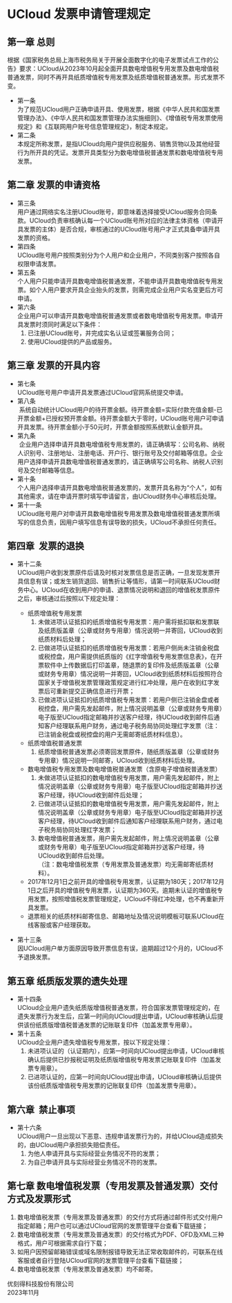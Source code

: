 # UCloud 发票申请管理规定

## 第一章 总则
根据《国家税务总局上海市税务局关于开展全面数字化的电子发票试点工作的公告》要求：UCloud从2023年10月起全面开具数电增值税专用发票及数电增值税普通发票，同时不再开具纸质增值税专用发票及纸质增值税普通发票。形式发票不变。 

* 第一条  
为了规范UCloud用户正确申请开具、使用发票，根据《中华人民共和国发票管理办法》、《中华人民共和国发票管理办法实施细则》、《增值税专用发票使用规定》和《互联网用户账号信息管理规定》，制定本规定。  
* 第二条  
本规定所称发票，是指UCloud向用户提供应税服务、销售货物以及其他经营行为所开具的凭证。发票开具类型分为数电增值税普通发票和数电增值税专用发票。  

## 第二章  发票的申请资格

* 第三条  
用户通过网络实名注册UCloud账号，即意味着选择接受UCloud服务合同条款。UCloud负责审核确认每一个UCloud账号所对应的法律主体资格（申请开具发票的主体）是否合规，审核通过的UCloud账号用户才正式具备申请开具发票的资格。  
* 第四条  
UCloud账号用户按照类别分为个人用户和企业用户，不同类别客户按照各自权限申请发票。  
* 第五条  
个人用户只能申请开具数电增值税普通发票，不能申请开具数电增值税专用发票。如个人用户要求开具企业抬头的发票，则需完成企业用户实名变更后方可申请。  
* 第六条    
企业用户可以申请开具数电增值税普通发票或者数电增值税专用发票。申请开具发票时须同时满足以下条件：    
    1. 已注册UCloud账号，并完成实名认证或签署服务合同；    
    2. 使用UCloud提供的产品或服务。  

## 第三章 发票的开具内容

* 第七条  
UCloud账号用户申请开具发票通过UCloud官网系统提交申请。  
* 第八条  
 系统自动统计UCloud用户的待开票金额。待开票金额=实际付款充值金额-已开票金额+已授权预开票金额。待开票金额大于零时，UCloud账号用户可申请开具发票。待开票金额小于50元时，开票金额按照系统默认金额开具。  
* 第九条  
 企业用户选择申请开具数电增值税专用发票的，请正确填写：公司名称、纳税人识别号、注册地址、注册电话、开户行、银行账号及交付邮箱等信息。企业用户选择申请开具数电增值税普通发票的，请正确填写公司名称、纳税人识别号及交付邮箱等信息。   
* 第十条  
个人用户选择申请开具数电增值税普通发票的，发票开具名称为“个人”，如有其他需求，请在申请开票时填写申请留言，由UCloud财务中心审核后处理。  
* 第十一条  
UCloud账号用户对申请开具数电增值税专用发票及数电增值税普通发票所填写的信息负责，因用户填写信息有误导致的损失，UCloud不承担任何责任。   

## 第四章  发票的退换
* 第十二条  
UCloud用户收到发票原件后请及时核对发票信息是否正确，一旦发现发票开具信息有误；或发生销货退回、销售折让等情形，请第一时间联系UCloud财务中心。UCloud在收到用户的申请、退票情况说明和退回的增值税发票原件之后，审核通过后按照以下规定处理：    
    * 纸质增值税专用发票  
        1. 未做进项认证抵扣的纸质增值税专用发票：用户需将抵扣联和发票联及纸质版盖章（公章或财务专用章）情况说明一并寄回，UCloud收到纸质材料后处理；  
        2. 已做进项认证抵扣的纸质增值税专用发票：若用户侧尚未注销金税盘或税控盘，用户需提供纸质版的《红字增值税专用发票信息表》，在开票软件中上传数据后打印盖章，随退票的复印件及纸质版盖章（公章或财务专用章）情况说明一并寄回，UCloud收到纸质材料后按照符合国家关于增值税发票管理政策规定进行红冲处理，用户在收到红字发票后可重新提交正确信息进行开票；  
        3. 已做进项认证抵扣的纸质增值税专用发票：若用户侧已注销金盘或者税控盘，用户需先发起邮件，附上情况说明盖章（公章或财务专用章）电子版至UCloud指定邮箱并抄送客户经理，待UCloud收到邮件后通知客户经理联系用户财务，通过电子税务局协同处理红字发票（注：已注销金税盘或税控盘的用户无需邮寄纸质材料信息）。  
    * 纸质增值税普通发票  
        1. 纸质增值税普通发票必须寄回发票原件，随纸质版盖章（公章或财务专用章）情况说明一同邮寄，UCloud收到纸质材料后处理。  
    * 数电增值税专用发票及数电增值税普通发票（含原电子增值税普通发票）    
        1. 未做进项认证抵扣的数电增值税专用发票，用户需先发起邮件，附上情况说明盖章（公章或财务专用章）电子版至UCloud指定邮箱并抄送客户经理，待UCloud收到邮件后处理；  
        2. 已做进项认证抵扣的数电增值税专用发票，用户需先发起邮件，附上情况说明盖章（公章或财务专用章）电子版至UCloud指定邮箱并抄送客户经理，待UCloud收到邮件后通知客户经理联系用户财务，通过电子税务局协同处理红字发票；  
        3. 数电增值税普通发票，用户需先发起邮件，附上情况说明盖章（公章或财务专用章）电子版至UCloud指定邮箱并抄送客户经理，待UCloud收到邮件后处理。  
（注：数电增值税发票（专用发票及普通发票）均无需邮寄纸质材料）。  
    * 2017年12月1日之前开具的增值税专用发票，认证期为180天；2017年12月1日之后开具的增值税专用发票，认证期为360天。逾期未认证的增值税专用发票，按照增值税发票管理规定，UCloud不得红冲处理，也不再重新开具发票。  
    * 退票相关的纸质材料邮寄信息、邮箱地址及情况说明模板可联系UCloud在线客服或客户经理获取。  

* 第十三条   
因UCloud用户单方面原因导致开票信息有误，逾期超过12个月的，UCloud不予退换发票。

## 第五章 纸质版发票的遗失处理

* 第十四条  
UCloud企业用户遗失纸质版增值税普通发票，符合国家发票管理规定的，在遗失发票行为发生后，应第一时间向UCloud提出申请，UCloud审核确认后提供该份纸质版增值税普通发票的记账联复印件（加盖发票专用章）。  
* 第十五条  
UCloud企业用户遗失增值税专用发票，按以下规定处理：    
    1. 未进项认证的（认证期内），应第一时间向UCloud提出申请，UCloud审核确认后提供已抄报税证明及纸质版增值税专用发票记账联复印件（加盖发票专用章）。    
    2. 已进项认证的，应第一时间向UCloud提出申请，UCloud审核确认后提供该份纸质版增值税专用发票的记账联复印件（加盖发票专用章）。  


## 第六章  禁止事项

* 第十六条  
UCloud用户一旦出现以下恶意、违规申请发票行为的，并给UCloud造成损失的，由UCloud用户承担损失赔偿责任。    
    1. 为他人申请开具与实际经营业务情况不符的发票；    
    2. 为自己申请开具与实际经营业务情况不符的发票。  

##  第七章 数电增值税发票（专用发票及普通发票）交付方式及发票形式  
1. 数电增值税发票（专用发票及普通发票）的交付方式将通过邮件形式交付用户指定邮箱；用户也可以通过UCloud官网的发票管理平台查看下载链接；  
2. 数电增值税发票（专用发票及普通发票）的交付格式为PDF、OFD及XML三种格式，用户可根据需求自行下载；  
3. 如用户因预留邮箱错误或域名限制报错导致无法正常收取邮件的，可联系在线客服或者自行登陆UCloud官网的发票管理平台查看下载链接；  
4. 数电增值税发票（专用发票及普通发票）均不邮寄。  
  
优刻得科技股份有限公司  
2023年11月
